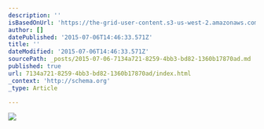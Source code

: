 ```yaml
---
description: ''
isBasedOnUrl: 'https://the-grid-user-content.s3-us-west-2.amazonaws.com/6c195436-dd5b-4195-8a36-708dad1b6c41.jpg'
author: []
datePublished: '2015-07-06T14:46:33.571Z'
title: ''
dateModified: '2015-07-06T14:46:33.571Z'
sourcePath: _posts/2015-07-06-7134a721-8259-4bb3-bd82-1360b17870ad.md
published: true
url: 7134a721-8259-4bb3-bd82-1360b17870ad/index.html
_context: 'http://schema.org'
_type: Article

---
```

![](https://the-grid-user-content.s3-us-west-2.amazonaws.com/6c195436-dd5b-4195-8a36-708dad1b6c41.jpg)